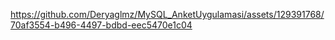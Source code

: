

https://github.com/Deryaglmz/MySQL_AnketUygulamasi/assets/129391768/70af3554-b496-4497-bdbd-eec5470e1c04

